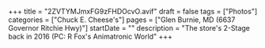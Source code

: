 +++
title = "2ZVTYMJmxFG9zFHDOcvO.avif"
draft = false
tags = ["Photos"]
categories = ["Chuck E. Cheese's"]
pages = ["Glen Burnie, MD (6637 Governor Ritchie Hwy)"]
startDate = ""
description = "The store's 2-Stage back in 2016 (PC: R Fox's Animatronic World"
+++

